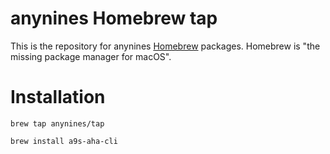 # anynines Homebrew tap

This is the repository for anynines [Homebrew](https://brew.sh/) packages.
Homebrew is "the missing package manager for macOS".

# Installation

```shell
brew tap anynines/tap

brew install a9s-aha-cli
```
